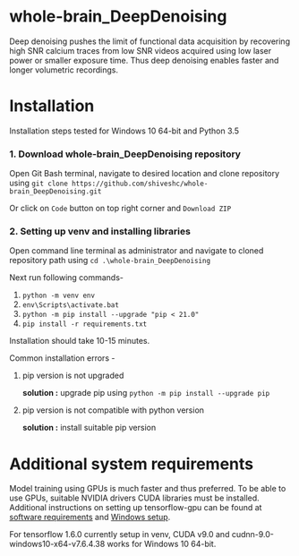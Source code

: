 # whole-brain_DeepDenoising
Deep denoising pushes the limit of functional data acquisition by recovering high SNR calcium traces from low SNR videos acquired using low laser power or smaller exposure time. Thus deep denoising enables faster and longer volumetric recordings.

# Installation
Installation steps tested for Windows 10 64-bit and Python 3.5

### 1. Download whole-brain_DeepDenoising repository
Open Git Bash terminal, navigate to desired location and clone repository using `git clone https://github.com/shiveshc/whole-brain_DeepDenoising.git`

Or click on `Code` button on top right corner and `Download ZIP`

### 2. Setting up venv and installing libraries
Open command line terminal as administrator and navigate to cloned repository path using `cd .\whole-brain_DeepDenoising`

Next run following commands-
1. `python -m venv env`
2. `env\Scripts\activate.bat`
3. `python -m pip install --upgrade "pip < 21.0"`
4. `pip install -r requirements.txt`

Installation should take 10-15 minutes.

Common installation errors -
1. pip version is not upgraded
 
    __solution :__ upgrade pip using `python -m pip install --upgrade pip`
2. pip version is not compatible with python version

    __solution :__ install suitable pip version
    
# Additional system requirements
Model training using GPUs is much faster and thus preferred. To be able to use GPUs, suitable NVIDIA drivers CUDA libraries must be installed. Additional instructions on setting up tensorflow-gpu can be found at <a href = "https://www.tensorflow.org/install/gpu#Software_requirements">software requirements</a> and <a href = "https://www.tensorflow.org/install/gpu#windows_setup">Windows setup</a>.

For tensorflow 1.6.0 currently setup in venv, CUDA v9.0 and cudnn-9.0-windows10-x64-v7.6.4.38 works for Windows 10 64-bit.
    

